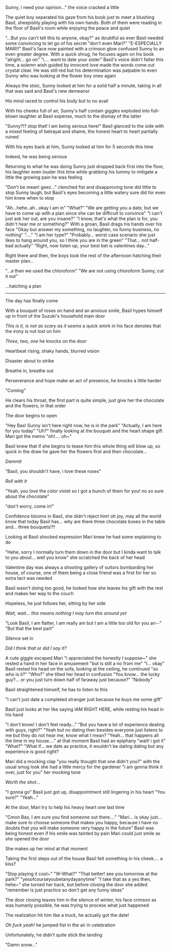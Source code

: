 Sunny, i need your opinion..." the voice cracked a little

The quiet boy separated his gaze from his book just to meet a blushing Basil, sheepishly playing with his own hands. Both of them were reading in the floor of Basil's room while enjoying the peace and quiet

"...But you can't tell this to anyone, okay?" as doubtful as ever Basil needed some convincing to let go of his secret
"don't even Mari?"
"E-ESPECIALLY MARI!!" Basil's face now painted with a crimson glow confused Sunny to an even greater degree.
With a quick shrug, he focuses again on his book "alright... go on"
"i.... want to date your sister" Basil's voice didn't falter this time, a solemn wish guided by innocent love made the words come out crystal clear.
He was still red but his determination was palpable to even Sunny who was looking at the flower boy ones again

Always the stoic, Sunny looked at him for a solid half a minute, taking in all that was said and Basil's new demeanor

His mind raced to control his body but to no avail

With his cheeks full of air, Sunny's half contain giggles exploded into full-blown laughter at Basil expense, much to the dismay of the latter

"Sunny?!? stop that! I am being serious here!" Basil glanced to the side with a mixed feeling of betrayal and shame, the honest heart to heart partially ruined

With his eyes back at him, Sunny looked at him for 5 seconds this time

Indeed, he was being serious


Returning to what he was doing Sunny just dropped back first into the floor, his laughter even louder this time while grabbing his tummy to mitigate a little the growing pain he was feeling

"Don't be mean! geez..." clenched fist and disapproving tone did little to stop Sunny laugh, but Basil's eyes becoming a little watery sure did for even him knew when to stop

"Ah...hehe..ah...okay I am in"
"What?"
"We are getting you a date, but we have to come up with a plan since she can be difficult to convince"
"I can't just ask her out, are you insane?"
"I know, that's what the plan is for, you didn't hear me or something?"
With a groan, Basil drags his hands over his face "Okay but answer my something, no laughter, no funny business, no nothing"
"...."
"I am her type?"
"Probably... worst case scenario she just likes to hang around you, so I think you are in the green"
"That... not half-bad actually"
"Right, now listen up, your best bet is valentines day..."

Right there and then, the boys took the rest of the afternoon hatching their master plan...

"...a then we used the chloroform"
"We are not using chloroform Sunny, cut it out"

...hatching a plan

-------------------------------------------------------------------------

The day has finally come

With a bouquet of roses on hand and an anxious smile, Basil hypes himself up in front of the Suzuki's household main door

*This is it, is not as scary as it seems* a quick smirk in his face denotes that the irony is not lost on him

*Three, two, one* he knocks on the door

Heartbeat rising, shaky hands, blurred vision

Disaster about to strike

Breathe in, breathe out

Perseverance and hope make an act of presence, he knocks a little harder

"Coming"

He clears his throat, the first part is quite simple, just give her the chocolate and the flowers, in that order

The door begins to open

"Hey Bas! Sunny isn't here right now, he is in the park"
"Actually, I am here for you today"
"Uh?" finally looking at the bouquet and the heart shape gift Mari got the memo "oh!.... oh~"

Basil knew that if she begins to tease him this whole thing will blow up, so quick in the draw he gave her the flowers first and then chocolate...

*Dammit*

"Basil, you shouldn't have, i love these roses"

*Roll with it*

"Yeah, you love the color violet so I got a bunch of them for you! no so sure about the chocolate"

"don't worry, come in!"

Confidence blooms in Basil, she didn't reject him! oh joy, may all the world know that today Basil has... why are there three chocolate boxes in the table and... three bouquets!?!

Looking at Basil shocked expression Mari knew he had some explaining to do

"Hehe, sorry I normally turn them down in the door but I kinda want to talk to you about... well you know" she scratched the back of her head

Valentine day was always a shooting gallery of suitors bombarding her house, of course, one of them being a close friend was a first for her so extra tact was needed

Basil wasn't doing too good, he looked how she leaves his gift with the rest and makes her way to the couch

Hopeless, he just follows her, sitting by her side

*Wait, wait... this means nothing I may turn this around yet*

"Look Basil, I am flatter, I am really am but I am a little too old for you an--"
"But that the best part"

Silence set in

*Did I think that or did I say it?*

A cute giggle escaped Mari "i appreciated the honestly I suppose~" she rested a hand in her face in amusement "but is still a no from me"
"I... okay" Basil rested his head on the sofa, looking at the ceiling, he continued "so who is it?"
"Who?" she tilted her head in confusion
"You know... the lucky guy?... or you just turn down half of faraway just because?"
"Nobody"

Basil straightened himself, he has to listen to this

"I can't just date a completed stranger just because he buys me some gift"

Basil just looks at her like saying IAM RIGHT HERE, while resting his head in his hand

"I don't know! I don't feel ready..."
"But you have a lot of experience dealing with guys, right?"
"Yeah but no dating then besides everyone just listens to me but they do not hear me, know what I mean?
"Yeah... that happens all the time in my house...." at that moment Basil had an epiphany "wait! i got it"
"What?"
"What if... we date as practice, it wouldn't be dating dating but any experience is good right?

Mari did a mocking clap "you really thought that one didn't you?" with the usual smug look she had a little mercy for the gardener "i am gonna think it over, just for you" her mocking tone

*Worth the shot...*

"I gonna go" Basil just got up, disappointment still lingering in his heart
"You sure?"
"Yeah..."

At the door, Mari try to help his heavy heart one last time

"Cmon Bas, I am sure you find someone out there...."
"Mari... is okay just... make sure to choose someone that makes you happy, because I have no doubts that you will make someone very happy in the future" Basil was being honest even if his smile was tainted by pain
Mari could just smile as she opened the door

She makes up her mind at that moment

Taking the first steps out of the house Basil felt something in his cheek.... a kiss?

"Stop playing it cool~"
"W-What?"
"That better! see you tomorrow at the park?"
"yesofcourseyoubetanydayanytime"
"I take that as a yes then, hehe~" she turned her back, but before closing the door she added "remember is just practice so don't get any funny ideas"

The door closing leaves him in the silence of winter, his face crimson as was humanly possible, he was trying to process what just happened

The realization hit him like a truck, he actually got the date!

*Oh fuck yeah!* he jumped fist in the air in celebration

Unfortunately, he didn't quite stick the landing

"Damn snow..."